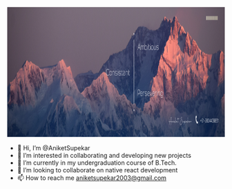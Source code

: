 <img src="Linkdin banner.png" width="1050" height="300">

- 👋 Hi, I’m @AniketSupekar
- 👀 I’m interested in collaborating and developing new projects
- 🌱 I’m currently in my undergraduation course of B.Tech.
- 💞️ I’m looking to collaborate on native react development
- 📫 How to reach me aniketsupekar2003@gmail.com


